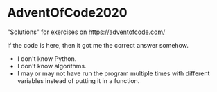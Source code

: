 # AdventOfCode2020

"Solutions" for exercises on https://adventofcode.com/

If the code is here, then it got me the correct answer somehow.

* I don't know Python.
* I don't know algorithms.
* I may or may not have run the program multiple times with different variables instead of putting it in a function.
